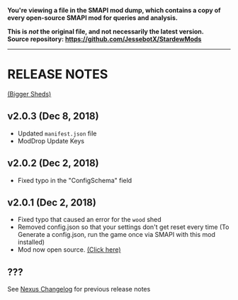 **You're viewing a file in the SMAPI mod dump, which contains a copy of every open-source SMAPI mod
for queries and analysis.**

**This is _not_ the original file, and not necessarily the latest version.**  
**Source repository: https://github.com/JessebotX/StardewMods**

----

# RELEASE NOTES
[(Bigger Sheds)](https://www.nexusmods.com/stardewvalley/mods/2816/)

## v2.0.3 (Dec 8, 2018)
- Updated ```manifest.json``` file
- ModDrop Update Keys

## v2.0.2 (Dec 2, 2018)
- Fixed typo in the "ConfigSchema" field

## v2.0.1 (Dec 2, 2018)
- Fixed typo that caused an error for the ```wood``` shed
- Removed config.json so that your settings don't get reset every time (To Generate a config.json, run the game once via SMAPI with this mod installed)
- Mod now open source. [(Click here)](https://github.com/JessebotX/StardewMods/tree/master/ContentPatcherMods/BiggerSheds)

## ???
See [Nexus Changelog](https://www.nexusmods.com/stardewvalley/mods/2816?tab=description) for previous release notes